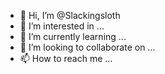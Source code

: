 - 👋 Hi, I’m @Slackingsloth
- 👀 I’m interested in ...
- 🌱 I’m currently learning ...
- 💞️ I’m looking to collaborate on ...
- 📫 How to reach me ...

<!---
Slackingsloth/Slackingsloth is a ✨ special ✨ repository because its `README.md` (this file) appears on your GitHub profile.
You can click the Preview link to take a look at your changes.
--->
